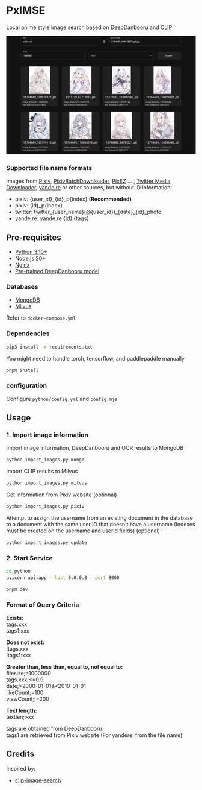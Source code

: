 # PxIMSE

Local anime style image search based on [DeepDanbooru](https://github.com/KichangKim/DeepDanbooru) and [CLIP](https://github.com/openai/CLIP)

![demo](assets/1.jpg)


### Supported file name formats

Images from [Pixiv](https://www.pixiv.net/), [PixivBatchDownloader](https://github.com/xuejianxianzun/PixivBatchDownloader), [PixEZ](https://github.com/Notsfsssf/pixez-flutter) ... , [Twitter Media Downloader](https://greasyfork.org/zh-CN/scripts/423001-twitter-media-downloader), [yande.re](https://yande.re/) or other sources, but without ID information:

- pixiv: {user_id}_{id}_p{index} **(Recommended)**
- pixiv: {id}_p{index}
- twitter: twitter_{user_name}(@{user_id})\_{date}\_{id}_photo
- yande.re: yande.re {id} {tags}

## Pre-requisites

- [Python 3.10+](https://www.python.org/downloads/)
- [Node.js 20+](https://nodejs.org/en/)
- [Nginx](https://nginx.org/)
- [Pre-trained DeepDanbooru model](https://github.com/KichangKim/DeepDanbooru/releases/tag/v3-20211112-sgd-e28)

### Databases

- [MongoDB](https://www.mongodb.com/)
- [Milvus](https://milvus.io/)

Refer to `docker-compose.yml`

### Dependencies

```sh
pip3 install -r requirements.txt
```

You might need to handle torch, tensorflow, and paddlepaddle manually

```sh
pnpm install
```

### configuration

Configure `python/config.yml` and `config.mjs`

## Usage

### 1. Import image information


Import image information, DeepDanbooru and OCR results to MongoDB
```sh
python import_images.py mongo
```

Import CLIP results to Milvus

```sh
python import_images.py milvus
```

Get information from Pixiv website (optional)
```sh
python import_images.py pixiv
```

Attempt to assign the username from an existing document in the database to a document with the same user ID that doesn't have a username (Indexes must be created on the username and userid fields) (optional)

```sh
python import_images.py update
```

### 2. Start Service


```sh
cd python
uvicorn api:app --host 0.0.0.0 --port 8000
```

```sh
pnpm dev
```

### Format of Query Criteria

**Exists:**  
tags.xxx  
tags1:xxx

**Does not exist:**  
!tags.xxx  
!tags1:xxx

**Greater than, less than, equal to, not equal to:**  
filesize;>1000000  
tags.xxx;<=0.9  
date;>2000-01-01&<2010-01-01  
likeCount;=100  
viewCount;!=200

**Text length:**  
textlen;>xx


tags are obtained from DeepDanbooru  
tags1 are retrieved from Pixiv website (For yandere, from the file name)


## Credits

Inspired by:

- [clip-image-search](https://github.com/atarss/clip-image-search)
